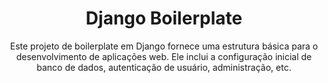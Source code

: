 <h1 align="center">
Django Boilerplate
</h1>

<p align="center">
Este projeto de boilerplate em Django fornece uma estrutura básica para o desenvolvimento de aplicações web. Ele inclui a configuração inicial de banco de dados, autenticação de usuário, administração, etc.
</p>
